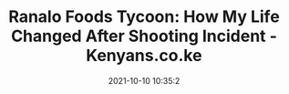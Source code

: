 ---
"title": "Ranalo Foods Tycoon: How My Life Changed After Shooting Incident - Kenyans.co.ke"
"date": "2021-10-10 10:35:2"
"feed_name": "GOOGLENEWSCONSTRUCTION"
"feed_website": "https://news.google.com/search?q=construction%2Bincident&hl=en-US&gl=US&ceid=US:en"
"feed_rss": "https://news.google.com/rss/search?q=construction%2Bincident&hl=en-US&gl=US&ceid=US:en"
"link": "https://www.kenyans.co.ke/news/69245-ranalo-foods-tycoon-how-my-life-changed-after-shooting-incident"
"source": "{'href': 'https://www.kenyans.co.ke', 'title': 'Kenyans.co.ke'}"
"file": "_posts/2021-1-1-c7b8b3d25b14c77a02b86c5bf6bc472b3e471dbf.md"
"accident": "0"
"drilling": "0"
"dead": "0"
"injured": "0"
"arrested": "0"
"place": "unknown place"
"where": "unknown site"
"causes": "unknown"
"place_uri": "unknown place"
---
